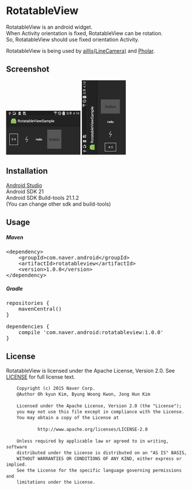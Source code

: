 # RotatableView
RotatableView is an android widget.  
When Activity orientation is fixed, RotatableView can be rotation.  
So, RotatableView should use fixed orientation Activity.  

RotatableView is being used by [aillis(LineCamera)](https://play.google.com/store/apps/details?id=jp.naver.linecamera.android) and [Pholar](https://play.google.com/store/apps/details?id=com.naver.android.pholar).

## Screenshot
![portrait](doc/img/portrait.png)
![horizontal](doc/img/horizontal.png)

## Installation
[Android Studio](http://developer.android.com/sdk/index.html)  
Android SDK 21  
Android SDK Build-tools 21.1.2  
(You can change other sdk and build-tools)  


## Usage
##### Maven
<pre>
&lt;dependency&gt;
    &lt;groupId&gt;com.naver.android&lt;/groupId&gt;
    &lt;artifactId&gt;rotatableview&lt;/artifactId&gt;
    &lt;version&gt;1.0.0&lt;/version&gt;
&lt;/dependency&gt;
</pre>
  

##### Gradle
<pre>
repositories {
    mavenCentral()
}

dependencies {
    compile 'com.naver.android:rotatableview:1.0.0'
}
</pre>

## License
RotatableView is licensed under the Apache License, Version 2.0.
See [LICENSE](LICENSE.txt) for full license text.

        Copyright (c) 2015 Naver Corp.
        @Author Oh kyun Kim, Byung Woong Kwon, Jong Hun Kim

        Licensed under the Apache License, Version 2.0 (the "License");
        you may not use this file except in compliance with the License.
        You may obtain a copy of the License at

                http://www.apache.org/licenses/LICENSE-2.0

        Unless required by applicable law or agreed to in writing, software
        distributed under the License is distributed on an "AS IS" BASIS,
        WITHOUT WARRANTIES OR CONDITIONS OF ANY KIND, either express or implied.
        See the License for the specific language governing permissions and
        limitations under the License.
